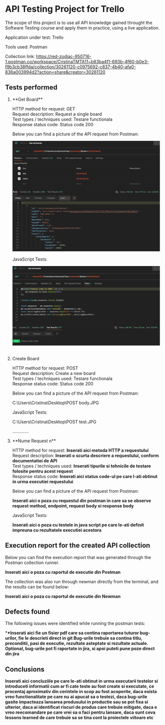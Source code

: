 <h1>API Testing Project for Trello</h1>

The scope of this project is to use all API knowledge gained throught the Software Testing course and apply them in practice, using a live application.

Application under test: Trello

Tools used: Postman

Collection link: https://red-zodiac-950716-1.postman.co/workspace/CristinaTMTA11~b83ba4f1-693b-4f60-b0e3-f9b3cb38ffda/collection/30261120-c0975692-c837-4b40-afa0-836a003994d2?action=share&creator=30261120

<h2>Tests performed</h2>

<ol>
<li>**Get Board**</li>

HTTP method for request: GET <br>
Request description: Request a single board<br>
Test types / techniques used: Testare functionala<br>
Response status code: Status code 200 <br>

Below you can find a picture of the API request from Postman:<br>

![GET Body][def]<br>

JavaScript Tests:

![GET Test](<GET test snip.PNG>)

<br>

<li>Create Board</li>

HTTP method for request: POST <br>
Request description: Create a new board<br>
Test types / techniques used: Testare functionala<br>
Response status code: Status code 200<br>

Below you can find a picture of the API request from Postman:<br>

C:\Users\Cristina\Desktop\POST body.JPG<br>

JavaScript Tests:

C:\Users\Cristina\Desktop\POST test.JPG<br>

.............

<li>**Nume Request n**</li>

HTTP method for request: **Inserati aici metoda HTTP a requestului**<br>
Request description: **Inserati o scurta descriere a requestului, conform documentatiei de API**<br>
Test types / techniques used: **Inserati tipurile si tehnicile de testare folosite pentru acest request**<br>
Response status code: **Inserati aici status code-ul pe care l-ati obtinut in urma executiei requestului**<br>

Below you can find a picture of the API request from Postman:<br>

**Inserati aici o poza cu requestul din postman in care sa se observe request method, endpoint, request body si response body**<br>

JavaScript Tests:

**Inserati aici o poza cu testele in java script pe care le-ati definit impreuna cu rezultatele executiei acestora**<br>

</ol>

<h2>Execution report for the created API collection </h2>

Below you can find the execution report that was generated through the Postman collection runner. <br>

**Inserati aici o poza cu raportul de executie din Postman**<br>

The collection was also run through newman directly from the terminal, and the results can be found below:<br>

**Inserati aici o poza cu raportul de executie din Newman**<br>

<h2>Defects found</h2>

The following issues were identified while running the postman tests:<br>

\***\*Inserati aici fie un fisier pdf care sa contina raportarea tuturor bug-urilor, fie le descrieti direct in git
Bug-urile trebuie sa contina titlu, preconditii, pasi de executie, rezultate asteptate si rezultate actuale.
Optional, bug-urile pot fi raportate in jira, si apoi puteti pune poze direct din jira**

<h2>Conclusions</h2>

**Inserati aici concluziile pe care le-ati obtinut in urma executarii testelor si introduceti informatii cum ar fi cate teste au fost create si executate, ce procentaj aproximativ din cerintele in scop au fost acoperite, daca exista vreo functionalitate pe care nu ai apucat sa o testezi, daca bug-urile gasite impacteaza lansarea produsului in productie sau se pot fixa si ulterior, daca ai identificat riscuri de produs care trebuie mitigate, daca e vreo reecomandare pe care vrei sa o faci pentru lansare, daca sunt ceva lessons learned de care trebuie sa se tina cont la proiectele viitoare etc**

[def]: <GET body snip.PNG>
